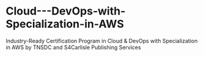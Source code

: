 # Cloud---DevOps-with-Specialization-in-AWS
Industry-Ready Certification Program in Cloud &amp; DevOps with Specialization in AWS by TNSDC and S4Carlisle Publishing Services
